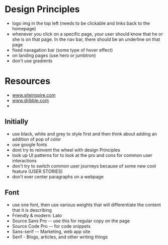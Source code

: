 # Design Principles

* logo img in the top left (needs to be clickable and links back to the homepage)
* whenever you click on a specific page, your user should know that he or she is on that page. In the nav bar, there should be an underline on that page
* fixed navagation bar (some type of hover effect)
* on landing pages (use hero or jumbtron)
* don't use gradients


# Resources

* www.siteinspire.com
* www.dribble.com
* 


## Initially

* use black, white and grey to style first and then think about adding    an addition of pop of color
* use google fonts
* dont try to reinvent the wheel with design Principles
* look up UI patterns for to look at the pro and cons for common user interactions
* don't try to switch common user journeys because of some new cool feature (USER STORIES)
* don't ever center paragraphs on a webpage

## Font

* use one font, then use various weights that will differentiate the content that it is describing
* Friendly & modern: Lato
* Source Sans Pro -- use this for regular copy on the page
* Source Code Pro -- for code snippets
* Sans-serif -- Marketing, web app site
* Serif - Blogs, articles, and other writing things
